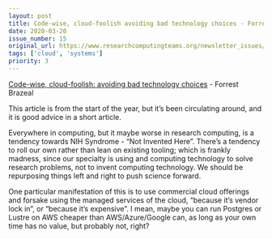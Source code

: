 ```yaml
---
layout: post
title: Code-wise, cloud-foolish avoiding bad technology choices - Forrest Brazeal
date: 2020-03-20
issue_number: 15
original_url: https://www.researchcomputingteams.org/newsletter_issues/0015
tags: ['cloud', 'systems']
priority: 3
---
```


<!-- markdownlint-disable MD033 -->
<!-- markdownlint-disable MD041 -->
<!-- markdownlint-disable MD049 -->

[Code-wise, cloud-foolish: avoiding bad technology choices](https://forrestbrazeal.com/2020/01/05/code-wise-cloud-foolish-avoiding-bad-technology-choices/) - Forrest Brazeal

This article is from the start of the year, but it’s been circulating around, and it is good advice in a short article.

Everywhere in computing, but it maybe worse in research computing, is a tendency towards NIH Syndrome - “Not Invented Here”.  There’s a tendency to roll our own rather than lean on existing tooling; which is frankly madness, since our specialty is using and computing technology to solve research problems, not to invent computing technology.  We should be repurposing things left and right to push science forward.

One particular manifestation of this is to use commercial cloud offerings and forsake using the managed services of the cloud, “because it’s vendor lock in”, or “because it’s expensive”.  I mean, maybe you can run Postgres or Lustre on AWS cheaper than AWS/Azure/Google can, as long as your own time has no value, but probably not, right?

